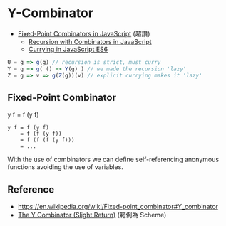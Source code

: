 # Y-Combinator

* [Fixed-Point Combinators in JavaScript](https://medium.com/@adambene/fixed-point-combinators-in-javascript-c214c15ff2f6) (超讚)
    * [Recursion with Combinators in JavaScript](https://medium.com/@adambene/recursion-with-combinators-injavascript-d797451d054d)
    * [Currying in JavaScript ES6](https://medium.com/@adambene/currying-in-javascript-es6-540d2ad09400)

```js
U = g => g(g) // recursion is strict, must curry
Y = g => g( () => Y(g) ) // we made the recursion 'lazy'
Z = g => v => g(Z(g))(v) // explicit currying makes it 'lazy'
```

## Fixed-Point Combinator

y f = f (y f)

```
y f = f (y f)
    = f (f (y f))
    = f (f (f (y f)))
    = ...
```

With the use of combinators we can define self-referencing anonymous functions avoiding the use of variables.


## Reference

* https://en.wikipedia.org/wiki/Fixed-point_combinator#Y_combinator
* [The Y Combinator (Slight Return)](https://mvanier.livejournal.com/2897.html) (範例為 Scheme)